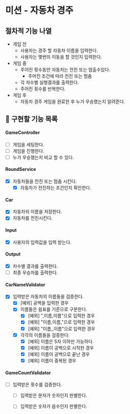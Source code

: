 # 미션 - 자동차 경주

## 절차적 기능 나열

- 게임 전
    - 사용자는 경주 할 자동차 이름을 입력한다.
    - 사용자는 몇번의 이동을 할 것인지 입력한다.
- 게임 중
    - 주어진 횟수동안 자동차는 전진 또는 멈출수있다.
        - 주어진 조건에 따라 전진 또는 멈춤
    - 각 차수별 실행결과를 출력한다.
    - 주어진 횟수를 반복한다.
- 게임 후
    - 자동차 경주 게임을 완료한 후 누가 우승했는지 알려준다.

## 📝 구현할 기능 목록

#### GameController

- [ ] 게임을 세팅한다.
- [ ] 게임을 진행한다.
- [ ] 누가 우승했는지 비교 할 수 있다.

#### RoundService

- [X] 자동차들을 전진 또는 멈춤 시킨다.
    - [X] 자동차가 전진하는 조건인지 확인한다.

#### Car

- [X] 자동차의 이름을 저장한다.
- [X] 자동차를 전진시킨다.

#### Input

- [X] 사용자의 입력값을 입력 받는다.

#### Output

- [X] 차수별 결과를 출력한다.
- [ ] 최종 우승자를 출력한다.

#### CarNameValidator

- [X] 입력받은 자동차의 이름들을 검증한다.
    - [X] [예외] 공백을 입력한 경우
    - [X] 이름들은 쉼표를 기준으로 구분한다.
        - [X] [예외] ",이름,이름"으로 입력한 경우
        - [X] [예외] "이름,이름,"으로 입력한 경우
        - [X] [예외] "이름,,이름"으로 입력한 경우
    - [X] 각각의 이름들을 검증한다.
        - [X] [예외] 이름은 5자 이하만 가능하다.
        - [X] [예외] 이름이 공백으로 시작한 경우
        - [X] [예외] 이름이 공백으로 끝난 경우
        - [X] [예외] 이름이 중복된 경우

#### GameCountValidator

- [ ] 입력받은 횟수를 검증한다.
    - [ ] 입력받은 문자가 숫자인지 판별한다.
    - [ ] 입력받은 숫자가 음수인지 판별한다.


